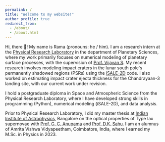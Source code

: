 ```yaml
---
permalink: /
title: "Welcome to my website!"
author_profile: true
redirect_from: 
  - /about/
  - /about.html
---
```


Hi, there 👋! My name is Rama (pronouns: he / him). I am a research intern at the [Physical Research Laboratory](https://www.prl.res.in/prl-eng/) in the department of Planetary Sciences, where my work primarily focuses on numerical modeling of planetary surface processes, with the supervision of [Prof. Vijayan S](https://scholar.google.co.in/citations?user=c1cA1mcAAAAJ&hl=en). My recent research involves modeling impact craters in the lunar south pole's permanently shadowed regions (PSRs) using the [iSALE-2D](https://isale-code.github.io/) code. I also worked on estimating impact crater ejecta thickness for the Chandrayaan-3 landing site, with our current work under revision.

I hold a postgraduate diploma in Space and Atmospheric Science from the Physical Research Laboratory, where I have developed strong skills in programming (Python), numerical modeling (iSALE-2D), and data analysis. 

Prior to Physical Research Laboratory, I did my master thesis at [Indian Institute of Astrophysics](https://www.iiap.res.in/), Bangalore on the optical properties of Type Iax supernovae with [Prof. G. C. Anupama](https://scholar.google.com/citations?hl=en&user=EVjQ--4AAAAJ&view_op=list_works&sortby=pubdate) and [Prof. D.K. Sahu](https://www.researchgate.net/profile/Devendra-Sahu-3). I am an alumnus of Amrita Vishwa Vidyapeetham, Coimbatore, India, where I earned my M.Sc. in Physics in 2023.

